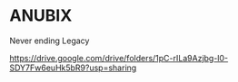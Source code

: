 # ANUBIX
Never ending Legacy 

https://drive.google.com/drive/folders/1pC-rILa9Azjbg-l0-SDY7Fw6euHk5bR9?usp=sharing
